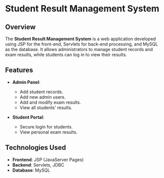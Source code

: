 # Student Result Management System

## Overview

The **Student Result Management System** is a web application developed using JSP for the front-end, Servlets for back-end processing, and MySQL as the database. It allows administrators to manage student records and exam results, while students can log in to view their results.

## Features

- **Admin Panel**:
  - Add student records.
  - Add new admin users.
  - Add and modify exam results.
  - View all students' results.

- **Student Portal**:
  - Secure login for students.
  - View personal exam results.

## Technologies Used

- **Frontend**: JSP (JavaServer Pages)
- **Backend**: Servlets, JDBC
- **Database**: MySQL
